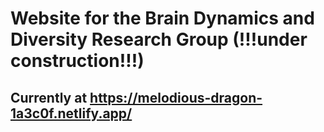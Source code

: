 # Website for the Brain Dynamics and Diversity Research Group (!!!under construction!!!) 
## Currently at https://melodious-dragon-1a3c0f.netlify.app/ 